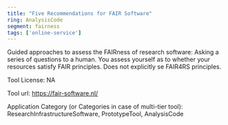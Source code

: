 ```yaml
---
title: "Five Recommendations for FAIR Software"
ring: AnalysisCode
segment: fairness
tags: ['online-service']
---
```

Guided approaches to assess the FAIRness of research software: Asking a series of questions to a human. You assess yourself as to whether your resources satisfy FAIR principles. Does not explicitly se FAIR4RS principles.

Tool License: NA

Tool url: https://fair-software.nl/

Application Category (or Categories in case of multi-tier tool): ResearchInfrastructureSoftware, PrototypeTool, AnalysisCode
